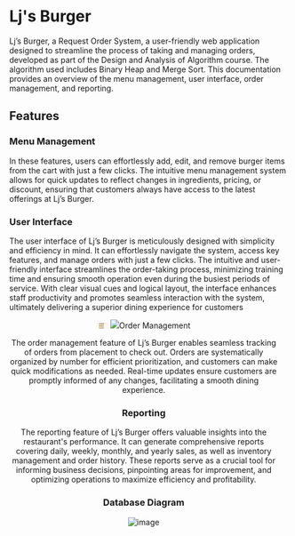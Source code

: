# Lj's Burger
Lj’s Burger, a Request Order System, a user-friendly web application designed to streamline the process of taking and managing orders, developed as part of the Design and Analysis of Algorithm course. The algorithm used includes Binary Heap and Merge Sort. This documentation provides an overview of the menu management, user interface, order management, and reporting.

## Features

### Menu Management
In these features, users can effortlessly add, edit, and remove burger items from the cart with just a few clicks. The intuitive menu management system allows for quick updates to reflect changes in ingredients, pricing, or discount, ensuring that customers always have access to the latest offerings at Lj’s Burger.

### User Interface
The user interface of Lj’s Burger is meticulously designed with simplicity and efficiency in mind. It can effortlessly navigate the system, access key features, and manage orders with just a few clicks. The intuitive and user-friendly interface streamlines the order-taking process, minimizing training time and ensuring smooth operation even during the busiest periods of service. With clear visual cues and logical layout, the interface enhances staff productivity and promotes seamless interaction with the system, ultimately delivering a superior dining experience for customers

<div align="center" style="display: flex; flex-direction: row; align-items: center; justify-content: center;">
   <div style="display: flex; flex-direction: row; align-items: center; justify-content: center;">
      <div style="margin-right: 20px;">
         <img src="1.png" width="20"></img> <img src="22222
      </div>
   </div>
</div>



### Order Management
The order management feature of Lj’s Burger enables seamless tracking of orders from placement to check out. Orders are systematically organized by number for efficient prioritization, and customers can make quick modifications as needed. Real-time updates ensure customers are promptly informed of any changes, facilitating a smooth dining experience.

### Reporting
The reporting feature of Lj’s Burger offers valuable insights into the restaurant's performance. It can generate comprehensive reports covering daily, weekly, monthly, and yearly sales, as well as inventory management and order history. These reports serve as a crucial tool for informing business decisions, pinpointing areas for improvement, and optimizing operations to maximize efficiency and profitability.


### Database Diagram
![image](https://github.com/LuisBulatao/SSS/assets/115807743/0a7e06e5-2da2-4b81-977c-829f94c01089)



